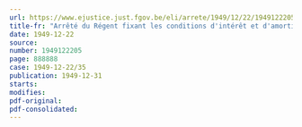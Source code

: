 ```yaml
---
url: https://www.ejustice.just.fgov.be/eli/arrete/1949/12/22/1949122205/justel
title-fr: "Arrêté du Régent fixant les conditions d'intérêt et d'amortissement de certains capitaux mis à la disposition de la Société nationale de la petite propriété terrienne"
date: 1949-12-22
source:
number: 1949122205
page: 888888
case: 1949-12-22/35
publication: 1949-12-31
starts:
modifies:
pdf-original:
pdf-consolidated:
---
```


